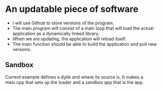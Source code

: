 # An updatable piece of software

* I will use Github to store versions of the program.
* The main program will consist of a main loop that will load the actual application as a dynamically linked library.
* When we are updating, the application will reload itself. 
* The main function should be able to build the application and pull new versions.

## Sandbox
Current example defines a dylib and where its source is. It makes a main.cpp that sets up the loader and a sandbox app that is the app.